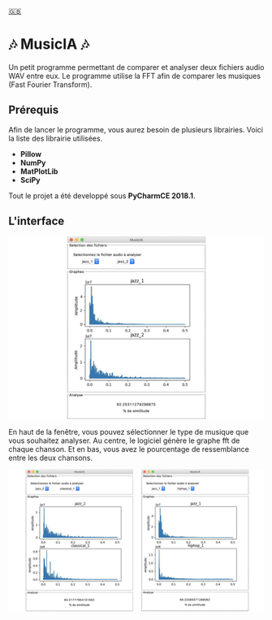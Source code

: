 [🇬🇧](/README.md "Anglais")

# 🎶 MusicIA 🎶

Un petit programme permettant de comparer et analyser deux fichiers audio WAV entre eux. Le programme utilise la FFT afin de comparer les musiques (Fast Fourier Transform).

## Prérequis

Afin de lancer le programme, vous aurez besoin de plusieurs librairies. Voici la liste des librairie utilisées.
* **Pillow**
* **NumPy**
* **MatPlotLib**
* **SciPy**

Tout le projet a été developpé sous **PyCharmCE 2018.1**.

## L'interface

![ScreenShot_Jazz](/img/screen_jazz.png?raw=true "Main Screen")

En haut de la fenêtre, vous pouvez sélectionner le type de musique que vous souhaitez analyser. Au centre, le logiciel génère le graphe fft de chaque chanson. Et en bas, vous avez le pourcentage de ressemblance entre les deux chansons.

![ScreenShots_MusicIA](/img/screens.png?raw=true "Screens")

